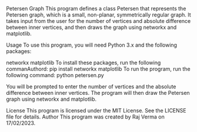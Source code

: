 Petersen Graph
This program defines a class Petersen that represents the Petersen graph, which is a small, non-planar, symmetrically regular graph. It takes input from the user for the number of vertices and absolute difference between inner vertices, and then draws the graph using networkx and matplotlib.

Usage
To use this program, you will need Python 3.x and the following packages:

networkx
matplotlib
To install these packages, run the following commanAuthord:
pip install networkx matplotlib
To run the program, run the following command:
python petersen.py

You will be prompted to enter the number of vertices and the absolute difference between inner vertices. The program will then draw the Petersen graph using networkx and matplotlib.

License
This program is licensed under the MIT License. See the LICENSE file for details.
Author
This program was created by Raj Verma on 17/02/2023.
